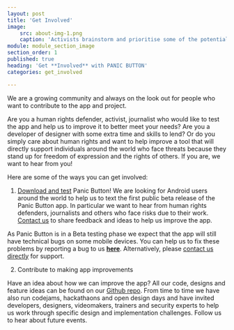 ```yaml
---
layout: post
title: 'Get Involved'
image:
    src: about-img-1.png
    caption: 'Activists brainstorm and prioritise some of the potential features for ‘Panic Button’ in an open design workshop in Nairobi. © Amnesty International'
module: module_section_image
section_order: 1
published: true
heading: 'Get **Involved** with PANIC BUTTON'
categories: get_involved

---
```


We are a growing community and always on the look out for people who want to contribute to the app and project.

Are you a human rights defender, activist, journalist who would like to test the app and help us to improve it to better meet your needs? Are you a developer of designer with some extra time and skills to lend? Or do you simply care about human rights and want to help improve a tool that will directly support individuals around the world who face threats because they stand up for freedom of expression and the rights of others. If you are, we want to hear from you!

Here are some of the ways you can get involved:

1. [Download and test](https://panicbutton.io/#download) Panic Button!
We are looking for Android users around the world to help us to text the first public beta release of the Panic Button app. In particular we want to hear from human rights defenders, journalists and others who face risks due to their work. [Contact us](mailto:support@panicbutton.io) to share feedback and ideas to help us improve the app.

As Panic Button is in a Beta testing phase we expect that the app will still have technical bugs on some mobile devices. You can help us to fix these problems by reporting a bug to us [**here**](https://report.panicbutton.io/). Alternatively, please [contact us directly](mailto:support@panicbutton.io) for support.

2. Contribute to making app improvements 

Have an idea about how we can improve the app? All our code, designs and feature ideas can be found on our [Github repo](https://github.com/TeamPanicButton/PanicButton). From time to time we have also run codejams, hackathaons and open design days and have invited developers, designers, videomakers, trainers and security experts to help us work through specific design and implementation challenges. Follow us to hear about future events.